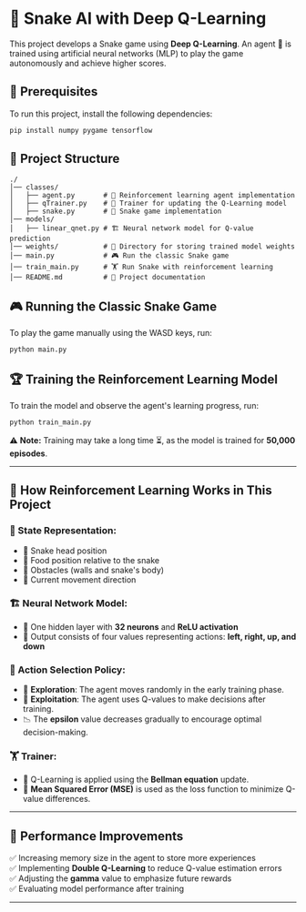 # 🐍 Snake AI with Deep Q-Learning

This project develops a Snake game using **Deep Q-Learning**. An agent 🤖 is trained using artificial neural networks (MLP) to play the game autonomously and achieve higher scores.

## 📌 Prerequisites

To run this project, install the following dependencies:

```bash
pip install numpy pygame tensorflow
```

## 📂 Project Structure

```
./
│── classes/
│   ├── agent.py       # 🧠 Reinforcement learning agent implementation
│   ├── qTrainer.py    # 🎯 Trainer for updating the Q-Learning model
│   ├── snake.py       # 🐍 Snake game implementation
│── models/
│   ├── linear_qnet.py # 🏗️ Neural network model for Q-value prediction
│── weights/           # 💾 Directory for storing trained model weights
│── main.py            # 🎮 Run the classic Snake game
│── train_main.py      # 🏋️ Run Snake with reinforcement learning
│── README.md          # 📜 Project documentation
```

## 🎮 Running the Classic Snake Game

To play the game manually using the WASD keys, run:

```bash
python main.py
```

## 🏆 Training the Reinforcement Learning Model

To train the model and observe the agent's learning progress, run:

```bash
python train_main.py
```

⚠️ **Note:** Training may take a long time ⏳, as the model is trained for **50,000 episodes**.

---

## 🧠 How Reinforcement Learning Works in This Project

### 📌 State Representation:
- 📍 Snake head position
- 🍏 Food position relative to the snake
- 🚧 Obstacles (walls and snake's body)
- 🧭 Current movement direction

### 🏗️ Neural Network Model:
- 🔹 One hidden layer with **32 neurons** and **ReLU activation**
- 🎯 Output consists of four values representing actions: **left, right, up, and down**

### 🎲 Action Selection Policy:
- 🎲 **Exploration**: The agent moves randomly in the early training phase.
- 🎯 **Exploitation**: The agent uses Q-values to make decisions after training.
- 📉 The **epsilon** value decreases gradually to encourage optimal decision-making.

### 🏋️ Trainer:
- 🔄 Q-Learning is applied using the **Bellman equation** update.
- 📏 **Mean Squared Error (MSE)** is used as the loss function to minimize Q-value differences.

---

## 🚀 Performance Improvements

✅ Increasing memory size in the agent to store more experiences  
✅ Implementing **Double Q-Learning** to reduce Q-value estimation errors  
✅ Adjusting the **gamma** value to emphasize future rewards  
✅ Evaluating model performance after training  

---


